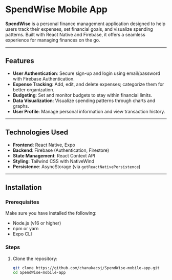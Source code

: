 # SpendWise Mobile App

**SpendWise** is a personal finance management application designed to help users track their expenses, set financial goals, and visualize spending patterns. Built with React Native and Firebase, it offers a seamless experience for managing finances on the go.

---

## Features

- **User Authentication**: Secure sign-up and login using email/password with Firebase Authentication.
- **Expense Tracking**: Add, edit, and delete expenses; categorize them for better organization.
- **Budgeting**: Set and monitor budgets to stay within financial limits.
- **Data Visualization**: Visualize spending patterns through charts and graphs.
- **User Profile**: Manage personal information and view transaction history.

---

## Technologies Used

- **Frontend**: React Native, Expo
- **Backend**: Firebase (Authentication, Firestore)
- **State Management**: React Context API
- **Styling**: Tailwind CSS with NativeWind
- **Persistence**: AsyncStorage (via `getReactNativePersistence`)

---

## Installation

### Prerequisites

Make sure you have installed the following:

- Node.js (v16 or higher)
- npm or yarn
- Expo CLI

### Steps

1. Clone the repository:

   ```bash
   git clone https://github.com/chanukacsj/SpendWise-mobile-app.git
   cd SpendWise-mobile-app
